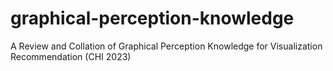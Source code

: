 # graphical-perception-knowledge
A Review and Collation of Graphical Perception Knowledge for Visualization Recommendation (CHI 2023)
